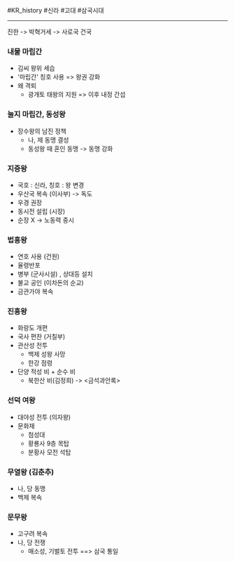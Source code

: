 #KR_history #신라 #고대 #삼국시대 

---
진한 -> 박혁거세 -> 사로국 건국
### 내물 마립간
- 김씨 왕위 세습
- '마립간' 칭호 사용 => 왕권 강화
- 왜 격퇴
	- 광개토 태왕의 지원 => 이후 내정 간섭
### 눌지 마립간, 동성왕
- 장수왕의 남진 정책
	- 나, 제 동맹 결성 
	- 동성왕 때 혼인 동맹 -> 동맹 강화
### 지증왕
- 국호 : 신라, 칭호 : 왕 변경
- 우산국 복속 (이사부) -> 독도
- 우경 권장
- 동시전 설립 (시장)
- 순장 X -> 노동력 중시
### 법흥왕
- 연호 사용 (건원)
- 율령반포
- 병부 (군사시설) , 상대등 설치
- 불교 공인 (이차돈의 순교)
- 금관가야 복속
### 진흥왕
- 화랑도 개편
- 국사 편찬 (거칠부)
- 관산성 전투
	- 백제 성왕 사망
	- 한강 점령
- 단양 적성 비 + 순수 비
	- 북한산 비(김정희) -> <금석과안록>
### 선덕 여왕
- 대야성 전투 (의자왕)
- 문화재
	- 첨성대
	- 황룡사 9층 목탑
	- 분황사 모전 석탑
### 무열왕 (김춘추)
- 나, 당 동맹
- 백제 복속
### 문무왕
- 고구려 복속
- 나, 당 전쟁
	- 매소성, 기벌토 전투 ==> 삼국 통일